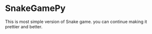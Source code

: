 # SnakeGamePy
This is most simple version of Snake game. you can continue making it prettier and better.
